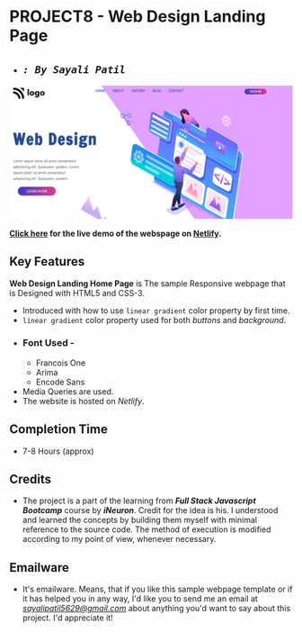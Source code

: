 # **PROJECT8 - Web Design Landing Page**

- ## _`: By Sayali Patil`_

![Web Design Landing Page](./Web%20Design%20Home%20Page.png)

**[Click here](https://web-design-landing-page-saya.netlify.app/) for the live demo of the webspage on [Netlify](https://www.netlify.com/).**

## Key Features

**Web Design Landing Home Page** is The sample Responsive webpage that is Designed with HTML5 and CSS-3.

- Introduced with how to use `linear gradient` color property by first time.
- `linear gradient` color property used for both _buttons_ and _background_.
- ### Font Used -
  - Francois One
  - Arima
  - Encode Sans
- Media Queries are used.
- The website is hosted on _Netlify_.

## Completion Time

- 7-8 Hours (approx)

## Credits

- The project is a part of the learning from **_Full Stack Javascript Bootcamp_** course by **_iNeuron_**. Credit for the idea is his. I understood and learned the concepts by building them myself with minimal reference to the source code. The method of execution is modified according to my point of view, whenever necessary.

## Emailware

- It's emailware. Means, that if you like this sample webpage template or if it has helped you in any way, I'd like you to send me an email at *sayalipatil5629@gmail.com* about anything you'd want to say about this project. I'd appreciate it!
